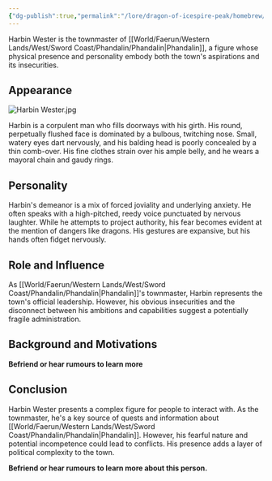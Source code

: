 ```yaml
---
{"dg-publish":true,"permalink":"/lore/dragon-of-icespire-peak/homebrew/npcs/phandalin/harbin-wester/"}
---
```


Harbin Wester is the townmaster of [[World/Faerun/Western Lands/West/Sword Coast/Phandalin/Phandalin\|Phandalin]], a figure whose physical presence and personality embody both the town's aspirations and its insecurities.

## Appearance

![Harbin Wester.jpg](/img/user/Images/Characters/npcs/Phandalin/Harbin%20Wester.jpg)

Harbin is a corpulent man who fills doorways with his girth. His round, perpetually flushed face is dominated by a bulbous, twitching nose. Small, watery eyes dart nervously, and his balding head is poorly concealed by a thin comb-over. His fine clothes strain over his ample belly, and he wears a mayoral chain and gaudy rings.

## Personality

Harbin's demeanor is a mix of forced joviality and underlying anxiety. He often speaks with a high-pitched, reedy voice punctuated by nervous laughter. While he attempts to project authority, his fear becomes evident at the mention of dangers like dragons. His gestures are expansive, but his hands often fidget nervously.

## Role and Influence

As [[World/Faerun/Western Lands/West/Sword Coast/Phandalin/Phandalin\|Phandalin]]'s townmaster, Harbin represents the town's official leadership. However, his obvious insecurities and the disconnect between his ambitions and capabilities suggest a potentially fragile administration.

## Background and Motivations

**Befriend or hear rumours to learn more**
## Conclusion

Harbin Wester presents a complex figure for people to interact with. As the townmaster, he's a key source of quests and information about [[World/Faerun/Western Lands/West/Sword Coast/Phandalin/Phandalin\|Phandalin]]. However, his fearful nature and potential incompetence could lead to conflicts. His presence adds a layer of political complexity to the town.

**Befriend or hear rumours to learn more about this person.**